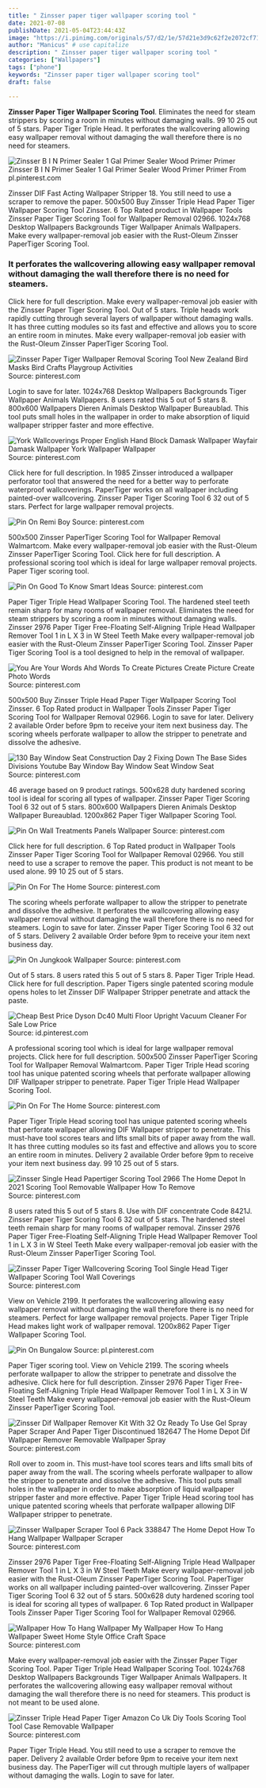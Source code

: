 ```yaml
---
title: " Zinsser paper tiger wallpaper scoring tool "
date: 2021-07-08
publishDate: 2021-05-04T23:44:43Z
image: "https://i.pinimg.com/originals/57/d2/1e/57d21e3d9c62f2e2072cf71fb838c18b.jpg"
author: "Manicus" # use capitalize
description: " Zinsser paper tiger wallpaper scoring tool "
categories: ["Wallpapers"]
tags: ["phone"]
keywords: "Zinsser paper tiger wallpaper scoring tool"
draft: false

---
```



**Zinsser Paper Tiger Wallpaper Scoring Tool**. Eliminates the need for steam strippers by scoring a room in minutes without damaging walls. 99 10 25 out of 5 stars. Paper Tiger Triple Head. It perforates the wallcovering allowing easy wallpaper removal without damaging the wall therefore there is no need for steamers.

![Zinsser B I N Primer Sealer 1 Gal Primer Sealer Wood Primer Primer](https://i.pinimg.com/originals/8b/99/59/8b995998f93d42f860025884cb5b2583.jpg "Zinsser B I N Primer Sealer 1 Gal Primer Sealer Wood Primer Primer")
Zinsser B I N Primer Sealer 1 Gal Primer Sealer Wood Primer Primer From pl.pinterest.com


Zinsser DIF Fast Acting Wallpaper Stripper 18. You still need to use a scraper to remove the paper. 500x500 Buy Zinsser Triple Head Paper Tiger Wallpaper Scoring Tool Zinsser. 6 Top Rated product in Wallpaper Tools Zinsser Paper Tiger Scoring Tool for Wallpaper Removal 02966. 1024x768 Desktop Wallpapers Backgrounds Tiger Wallpaper Animals Wallpapers. Make every wallpaper-removal job easier with the Rust-Oleum Zinsser PaperTiger Scoring Tool.

### It perforates the wallcovering allowing easy wallpaper removal without damaging the wall therefore there is no need for steamers.

Click here for full description. Make every wallpaper-removal job easier with the Zinsser Paper Tiger Scoring Tool. Out of 5 stars. Triple heads work rapidly cutting through several layers of wallpaper without damaging walls. It has three cutting modules so its fast and effective and allows you to score an entire room in minutes. Make every wallpaper-removal job easier with the Rust-Oleum Zinsser PaperTiger Scoring Tool.


![Zinsser Paper Tiger Wallpaper Removal Scoring Tool New Zealand Bird Masks Bird Crafts Playgroup Activities](https://i.pinimg.com/originals/ad/76/f7/ad76f7bc5f58d87b5c943efb0ad7d11f.jpg "Zinsser Paper Tiger Wallpaper Removal Scoring Tool New Zealand Bird Masks Bird Crafts Playgroup Activities")
Source: pinterest.com

Login to save for later. 1024x768 Desktop Wallpapers Backgrounds Tiger Wallpaper Animals Wallpapers. 8 users rated this 5 out of 5 stars 8. 800x600 Wallpapers Dieren Animals Desktop Wallpaper Bureaublad. This tool puts small holes in the wallpaper in order to make absorption of liquid wallpaper stripper faster and more effective.

![York Wallcoverings Proper English Hand Block Damask Wallpaper Wayfair Damask Wallpaper York Wallpaper Wallpaper](https://i.pinimg.com/170x/4b/13/51/4b1351f74ab9f6e7972ee089be6b5db0--damask-wallpaper-guest-rooms.jpg "York Wallcoverings Proper English Hand Block Damask Wallpaper Wayfair Damask Wallpaper York Wallpaper Wallpaper")
Source: pinterest.com

Click here for full description. In 1985 Zinsser introduced a wallpaper perforator tool that answered the need for a better way to perforate waterproof wallcoverings. PaperTiger works on all wallpaper including painted-over wallcovering. Zinsser Paper Tiger Scoring Tool 6 32 out of 5 stars. Perfect for large wallpaper removal projects.

![Pin On Remi Boy](https://i.pinimg.com/236x/67/36/3c/67363c44e34a2356a1b34882ce9ea0d0--how-to-remove-wall-paper-border-removing-wallpaper-border.jpg "Pin On Remi Boy")
Source: pinterest.com

500x500 Zinsser PaperTiger Scoring Tool for Wallpaper Removal Walmartcom. Make every wallpaper-removal job easier with the Rust-Oleum Zinsser PaperTiger Scoring Tool. Click here for full description. A professional scoring tool which is ideal for large wallpaper removal projects. Paper Tiger scoring tool.

![Pin On Good To Know Smart Ideas](https://i.pinimg.com/236x/c5/7f/b7/c57fb799a4653191cb70483060c0bc3c--dishwashing-liquid-off-work.jpg "Pin On Good To Know Smart Ideas")
Source: pinterest.com

Paper Tiger Triple Head Wallpaper Scoring Tool. The hardened steel teeth remain sharp for many rooms of wallpaper removal. Eliminates the need for steam strippers by scoring a room in minutes without damaging walls. Zinsser 2976 Paper Tiger Free-Floating Self-Aligning Triple Head Wallpaper Remover Tool 1 in L X 3 in W Steel Teeth Make every wallpaper-removal job easier with the Rust-Oleum Zinsser PaperTiger Scoring Tool. Zinsser Paper Tiger Scoring Tool is a tool designed to help in the removal of wallpaper.

![You Are Your Words Ahd Words To Create Pictures Create Picture Create Photo Words](https://i.pinimg.com/originals/ae/eb/1d/aeeb1df44787edd6c5b6a8fffbeb9df1.jpg "You Are Your Words Ahd Words To Create Pictures Create Picture Create Photo Words")
Source: pinterest.com

500x500 Buy Zinsser Triple Head Paper Tiger Wallpaper Scoring Tool Zinsser. 6 Top Rated product in Wallpaper Tools Zinsser Paper Tiger Scoring Tool for Wallpaper Removal 02966. Login to save for later. Delivery 2 available Order before 9pm to receive your item next business day. The scoring wheels perforate wallpaper to allow the stripper to penetrate and dissolve the adhesive.

![130 Bay Window Seat Construction Day 2 Fixing Down The Base Sides Divisions Youtube Bay Window Bay Window Seat Window Seat](https://i.pinimg.com/564x/bc/8e/44/bc8e44806cedae62075286a14f07705c.jpg "130 Bay Window Seat Construction Day 2 Fixing Down The Base Sides Divisions Youtube Bay Window Bay Window Seat Window Seat")
Source: pinterest.com

46 average based on 9 product ratings. 500x628 duty hardened scoring tool is ideal for scoring all types of wallpaper. Zinsser Paper Tiger Scoring Tool 6 32 out of 5 stars. 800x600 Wallpapers Dieren Animals Desktop Wallpaper Bureaublad. 1200x862 Paper Tiger Wallpaper Scoring Tool.

![Pin On Wall Treatments Panels Wallpaper](https://i.pinimg.com/originals/b6/f8/05/b6f80527c52435a0434bf6ff1471938d.jpg "Pin On Wall Treatments Panels Wallpaper")
Source: pinterest.com

Click here for full description. 6 Top Rated product in Wallpaper Tools Zinsser Paper Tiger Scoring Tool for Wallpaper Removal 02966. You still need to use a scraper to remove the paper. This product is not meant to be used alone. 99 10 25 out of 5 stars.

![Pin On For The Home](https://i.pinimg.com/originals/b4/76/7a/b4767a68f6df8fd65c34f9624afd68c9.jpg "Pin On For The Home")
Source: pinterest.com

The scoring wheels perforate wallpaper to allow the stripper to penetrate and dissolve the adhesive. It perforates the wallcovering allowing easy wallpaper removal without damaging the wall therefore there is no need for steamers. Login to save for later. Zinsser Paper Tiger Scoring Tool 6 32 out of 5 stars. Delivery 2 available Order before 9pm to receive your item next business day.

![Pin On Jungkook Wallpaper](https://i.pinimg.com/474x/50/76/70/507670da924875af639f0f469ee9481e.jpg "Pin On Jungkook Wallpaper")
Source: pinterest.com

Out of 5 stars. 8 users rated this 5 out of 5 stars 8. Paper Tiger Triple Head. Click here for full description. Paper Tigers single patented scoring module opens holes to let Zinsser DIF Wallpaper Stripper penetrate and attack the paste.

![Cheap Best Price Dyson Dc40 Multi Floor Upright Vacuum Cleaner For Sale Low Price](https://i.pinimg.com/originals/c7/ae/84/c7ae84b9b0ce3551270f6cc465a05d59.jpg "Cheap Best Price Dyson Dc40 Multi Floor Upright Vacuum Cleaner For Sale Low Price")
Source: id.pinterest.com

A professional scoring tool which is ideal for large wallpaper removal projects. Click here for full description. 500x500 Zinsser PaperTiger Scoring Tool for Wallpaper Removal Walmartcom. Paper Tiger Triple Head scoring tool has unique patented scoring wheels that perforate wallpaper allowing DIF Wallpaper stripper to penetrate. Paper Tiger Triple Head Wallpaper Scoring Tool.

![Pin On For The Home](https://i.pinimg.com/originals/68/75/56/687556119c4ce7a6b9c0cf4a3dda26d9.png "Pin On For The Home")
Source: pinterest.com

Paper Tiger Triple Head scoring tool has unique patented scoring wheels that perforate wallpaper allowing DIF Wallpaper stripper to penetrate. This must-have tool scores tears and lifts small bits of paper away from the wall. It has three cutting modules so its fast and effective and allows you to score an entire room in minutes. Delivery 2 available Order before 9pm to receive your item next business day. 99 10 25 out of 5 stars.

![Zinsser Single Head Papertiger Scoring Tool 2966 The Home Depot In 2021 Scoring Tool Removable Wallpaper How To Remove](https://i.pinimg.com/originals/dd/2e/4e/dd2e4ead59765094637b4a1353d6fe55.jpg "Zinsser Single Head Papertiger Scoring Tool 2966 The Home Depot In 2021 Scoring Tool Removable Wallpaper How To Remove")
Source: pinterest.com

8 users rated this 5 out of 5 stars 8. Use with DIF concentrate Code 8421J. Zinsser Paper Tiger Scoring Tool 6 32 out of 5 stars. The hardened steel teeth remain sharp for many rooms of wallpaper removal. Zinsser 2976 Paper Tiger Free-Floating Self-Aligning Triple Head Wallpaper Remover Tool 1 in L X 3 in W Steel Teeth Make every wallpaper-removal job easier with the Rust-Oleum Zinsser PaperTiger Scoring Tool.

![Zinsser Paper Tiger Wallcovering Scoring Tool Single Head Tiger Wallpaper Scoring Tool Wall Coverings](https://i.pinimg.com/originals/6c/84/6f/6c846f60de574ee1836a5a27509cc69e.jpg "Zinsser Paper Tiger Wallcovering Scoring Tool Single Head Tiger Wallpaper Scoring Tool Wall Coverings")
Source: pinterest.com

View on Vehicle 2199. It perforates the wallcovering allowing easy wallpaper removal without damaging the wall therefore there is no need for steamers. Perfect for large wallpaper removal projects. Paper Tiger Triple Head makes light work of wallpaper removal. 1200x862 Paper Tiger Wallpaper Scoring Tool.

![Pin On Bungalow](https://i.pinimg.com/originals/65/bc/60/65bc60e38cb6f2c3b372a8f7aeb27409.png "Pin On Bungalow")
Source: pl.pinterest.com

Paper Tiger scoring tool. View on Vehicle 2199. The scoring wheels perforate wallpaper to allow the stripper to penetrate and dissolve the adhesive. Click here for full description. Zinsser 2976 Paper Tiger Free-Floating Self-Aligning Triple Head Wallpaper Remover Tool 1 in L X 3 in W Steel Teeth Make every wallpaper-removal job easier with the Rust-Oleum Zinsser PaperTiger Scoring Tool.

![Zinsser Dif Wallpaper Remover Kit With 32 Oz Ready To Use Gel Spray Paper Scraper And Paper Tiger Discontinued 182647 The Home Depot Dif Wallpaper Remover Removable Wallpaper Spray](https://i.pinimg.com/originals/fc/2e/af/fc2eaf72bdd7df65964df676a2e96d9c.jpg "Zinsser Dif Wallpaper Remover Kit With 32 Oz Ready To Use Gel Spray Paper Scraper And Paper Tiger Discontinued 182647 The Home Depot Dif Wallpaper Remover Removable Wallpaper Spray")
Source: pinterest.com

Roll over to zoom in. This must-have tool scores tears and lifts small bits of paper away from the wall. The scoring wheels perforate wallpaper to allow the stripper to penetrate and dissolve the adhesive. This tool puts small holes in the wallpaper in order to make absorption of liquid wallpaper stripper faster and more effective. Paper Tiger Triple Head scoring tool has unique patented scoring wheels that perforate wallpaper allowing DIF Wallpaper stripper to penetrate.

![Zinsser Wallpaper Scraper Tool 6 Pack 338847 The Home Depot How To Hang Wallpaper Wallpaper Scraper](https://i.pinimg.com/originals/87/4a/7d/874a7d14ddc86d417905227fa9199942.jpg "Zinsser Wallpaper Scraper Tool 6 Pack 338847 The Home Depot How To Hang Wallpaper Wallpaper Scraper")
Source: pinterest.com

Zinsser 2976 Paper Tiger Free-Floating Self-Aligning Triple Head Wallpaper Remover Tool 1 in L X 3 in W Steel Teeth Make every wallpaper-removal job easier with the Rust-Oleum Zinsser PaperTiger Scoring Tool. PaperTiger works on all wallpaper including painted-over wallcovering. Zinsser Paper Tiger Scoring Tool 6 32 out of 5 stars. 500x628 duty hardened scoring tool is ideal for scoring all types of wallpaper. 6 Top Rated product in Wallpaper Tools Zinsser Paper Tiger Scoring Tool for Wallpaper Removal 02966.

![Wallpaper How To Hang Wallpaper My Wallpaper How To Hang Wallpaper Sweet Home Style Office Craft Space](https://i.pinimg.com/600x315/71/40/16/7140161906528ba34e15a576b11e144e.jpg "Wallpaper How To Hang Wallpaper My Wallpaper How To Hang Wallpaper Sweet Home Style Office Craft Space")
Source: pinterest.com

Make every wallpaper-removal job easier with the Zinsser Paper Tiger Scoring Tool. Paper Tiger Triple Head Wallpaper Scoring Tool. 1024x768 Desktop Wallpapers Backgrounds Tiger Wallpaper Animals Wallpapers. It perforates the wallcovering allowing easy wallpaper removal without damaging the wall therefore there is no need for steamers. This product is not meant to be used alone.

![Zinsser Triple Head Paper Tiger Amazon Co Uk Diy Tools Scoring Tool Tool Case Removable Wallpaper](https://i.pinimg.com/originals/57/d2/1e/57d21e3d9c62f2e2072cf71fb838c18b.jpg "Zinsser Triple Head Paper Tiger Amazon Co Uk Diy Tools Scoring Tool Tool Case Removable Wallpaper")
Source: pinterest.com

Paper Tiger Triple Head. You still need to use a scraper to remove the paper. Delivery 2 available Order before 9pm to receive your item next business day. The PaperTiger will cut through multiple layers of wallpaper without damaging the walls. Login to save for later.

